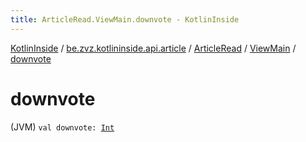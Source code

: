 ```yaml
---
title: ArticleRead.ViewMain.downvote - KotlinInside
---
```


[KotlinInside](../../../index.html) / [be.zvz.kotlininside.api.article](../../index.html) / [ArticleRead](../index.html) / [ViewMain](index.html) / [downvote](./downvote.html)

# downvote

(JVM) `val downvote: `[`Int`](https://kotlinlang.org/api/latest/jvm/stdlib/kotlin/-int/index.html)